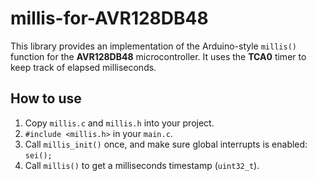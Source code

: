 # millis-for-AVR128DB48
This library provides an implementation of the Arduino-style `millis()` function for the **AVR128DB48** microcontroller. It uses the **TCA0** timer to keep track of elapsed milliseconds.

## How to use
1. Copy `millis.c` and `millis.h` into your project.
2. `#include <millis.h>` in your `main.c`.
3. Call `millis_init()` once, and make sure global interrupts is enabled: `sei();`
4. Call `millis()` to get a milliseconds timestamp (`uint32_t`).  
